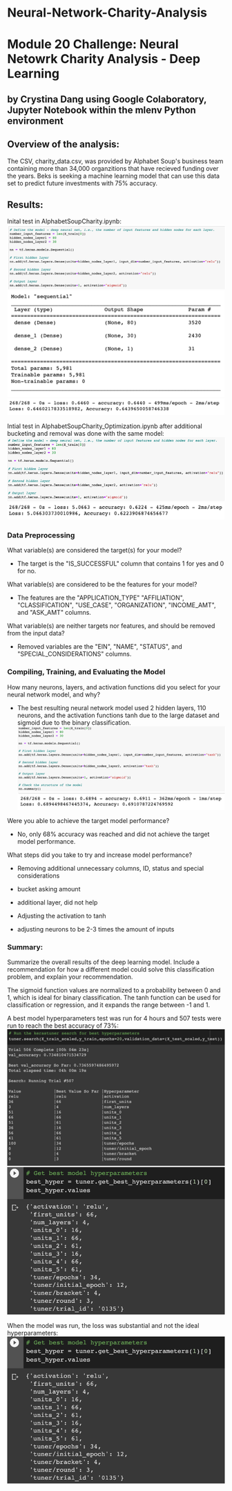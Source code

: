 # Neural-Network-Charity-Analysis
# Module 20 Challenge: Neural Netowrk Charity Analysis - Deep Learning
## by Crystina Dang using Google Colaboratory, Jupyter Notebook within the mlenv Python environment


## Overview of the analysis:
The CSV, charity_data.csv, was provided by Alphabet Soup's business team containing more than 34,000 organzitions that have recieved funding over the years. Beks is seeking a machine learning model that can use this data set to predict future investments with 75% accuracy.


## Results: 
Inital test in AlphabetSoupCharity.ipynb:
![This is an image](https://github.com/crystdang/Neural-Network-Charity-Analysis/blob/main/Images/layers1.png)
![This is an image](https://github.com/crystdang/Neural-Network-Charity-Analysis/blob/main/Images/summary1.png)
![This is an image](https://github.com/crystdang/Neural-Network-Charity-Analysis/blob/main/Images/loss_acc1.png)

Intial test in AlphabetSoupCharity_Optimization.ipynb after additional bucketing and removal was done with the same model:
![This is an image](https://github.com/crystdang/Neural-Network-Charity-Analysis/blob/main/Images/layers2.png)
![This is an image](https://github.com/crystdang/Neural-Network-Charity-Analysis/blob/main/Images/loss_acc2.png)



### Data Preprocessing
What variable(s) are considered the target(s) for your model?
- The target is the "IS_SUCCESSFUL" column that contains 1 for yes and 0 for no.

What variable(s) are considered to be the features for your model?
- The features are the "APPLICATION_TYPE" "AFFILIATION", "CLASSIFICATION", "USE_CASE", "ORGANIZATION", "INCOME_AMT", and "ASK_AMT" columns.

What variable(s) are neither targets nor features, and should be removed from the input data?
- Removed variables are the "EIN", "NAME", "STATUS", and "SPECIAL_CONSIDERATIONS" columns.



### Compiling, Training, and Evaluating the Model
How many neurons, layers, and activation functions did you select for your neural network model, and why?
- The best resulting neural network model used 2 hidden layers, 110 neurons, and the activation functions tanh due to the large dataset and sigmoid due to the binary classification.
![This is an image](https://github.com/crystdang/Neural-Network-Charity-Analysis/blob/main/Images/layers_tanh2.png)
![This is an image](https://github.com/crystdang/Neural-Network-Charity-Analysis/blob/main/Images/loss_acc_tanh2.png)

Were you able to achieve the target model performance?
- No, only 68% accuracy was reached and did not achieve the target model performance.

What steps did you take to try and increase model performance?
- Removing additional unnecessary columns, ID, status and special considerations
- bucket asking amount

- additional layer, did not help
- Adjusting the activation to tanh
- adjusting neurons to be 2-3 times the amount of inputs


 
### Summary: 
Summarize the overall results of the deep learning model. Include a recommendation for how a different model could solve this classification problem, and explain your recommendation.

The sigmoid function values are normalized to a probability between 0 and 1, which is ideal for binary classification.
The tanh function can be used for classification or regression, and it expands the range between -1 and 1.

A best model hyperparameters test was run for 4 hours and 507 tests were run to reach the best accuracy of 73%:
![This is an image](https://github.com/crystdang/Neural-Network-Charity-Analysis/blob/main/Images/hyperparameters_test.png)
![This is an image](https://github.com/crystdang/Neural-Network-Charity-Analysis/blob/main/Images/best_model.png)

When the model was run, the loss was substantial and not the ideal hyperparameters:
![This is an image](https://github.com/crystdang/Neural-Network-Charity-Analysis/blob/main/Images/best_model.png)
